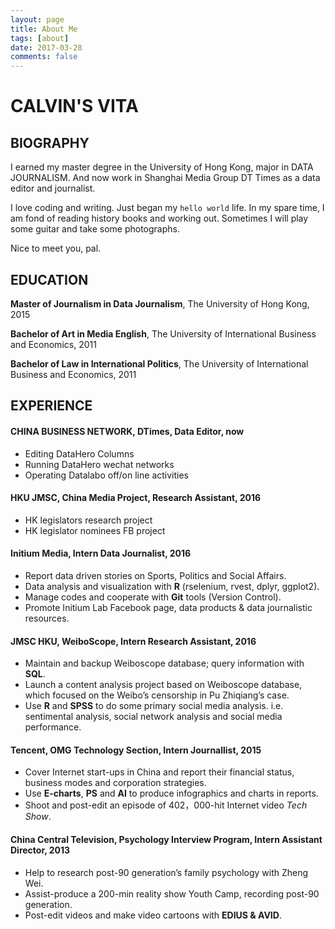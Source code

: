 ```yaml
---
layout: page
title: About Me
tags: [about]
date: 2017-03-28
comments: false
---
```

    
# CALVIN'S VITA

## BIOGRAPHY
I earned my master degree in the University of Hong Kong, major in DATA JOURNALISM. And now work in Shanghai Media Group DT Times as a data editor and journalist. </p>

I love coding and writing. Just began my `hello world` life. In my spare time, I am fond of reading history books and working out. Sometimes I will play some guitar and take some photographs.</p>

Nice to meet you, pal.



## EDUCATION
**Master of Journalism in Data Journalism**, The University of Hong Kong, 2015</p>
**Bachelor of Art in Media English**, The University of International Business and Economics, 2011</p>
**Bachelor of Law in International Politics**, The University of International Business and Economics, 2011</p>


## EXPERIENCE
#### CHINA BUSINESS NETWORK, DTimes, Data Editor, now
* Editing DataHero Columns
* Running DataHero wechat networks
* Operating Datalabo off/on line activities<br>

#### HKU JMSC, China Media Project, Research Assistant, 2016
* HK legislators research project
* HK legislator nominees FB project<br>

#### Initium Media, Intern Data Journalist, 2016
* Report data driven stories on Sports, Politics and Social Affairs.
* Data analysis and visualization with **R** (rselenium, rvest, dplyr, ggplot2).
* Manage codes and cooperate with **Git** tools (Version Control).
* Promote Initium Lab Facebook page, data products  & data journalistic resources. <br>

#### JMSC HKU, WeiboScope, Intern Research Assistant, 2016
* Maintain and backup Weiboscope database; query information with **SQL**. 
* Launch a content analysis project based on Weiboscope database, which focused on the Weibo’s censorship in Pu Zhiqiang’s case.
* Use **R** and **SPSS** to do some primary social media analysis. i.e. sentimental analysis, social network analysis and social media performance. <br>

#### Tencent, OMG Technology Section, Intern Journallist, 2015 * Cover Internet start-ups in China and report their financial status, business modes and corporation strategies.
* Use **E-charts**, **PS** and **AI** to produce infographics and charts in reports.
* Shoot and post-edit an episode of 402，000-hit Internet video *Tech Show*.

#### China Central Television, Psychology Interview Program, Intern Assistant Director, 2013
* Help to research post-90 generation’s family psychology with Zheng Wei.
* Assist-produce a 200-min reality show Youth Camp, recording post-90 generation.
* Post-edit videos and make video cartoons with **EDIUS & AVID**. 
